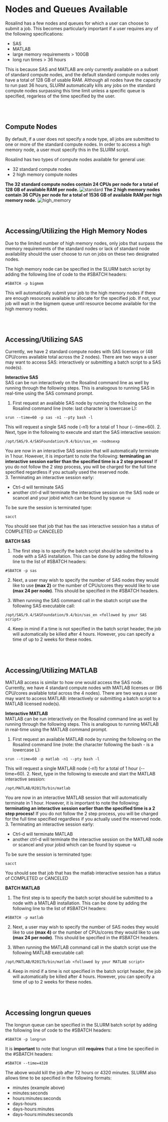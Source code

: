 # Nodes and Queues Available
Rosalind has a few nodes and queues for which a user can choose to submit a job.  This becomes particularly important if a user requires any of the following specifications:
  * SAS
  * MATLAB
  * large memory requirements > 100GB
  * long run times > 36 hours  

This is because SAS and MATLAB are only currently available on a subset of standard compute nodes, and the default standard compute nodes only have a total of 128 GB of usable RAM. Although all nodes have the capacity to run past 36 hours, SLURM automatically kills any jobs on the standard compute nodes surpassing this time limit unless a specific queue is specified, regarless of the time specified by the user.

<div class="paragraph"><p><br>
<br></p></div>

## Compute Nodes
By default, if a user does not specify a node type, all jobs are submitted to one or more of the standard compute nodes.  In order to access a high memory node, a user must specify this in the SLURM script.  

Rosalind has two types of compute nodes available for general use:
  *  32 standard compute nodes
  *  2 high memory compute nodes

**The 32 standard compute nodes contain 24 CPUs per node for a total of 128 GB of available RAM per node.**
![standard](https://github.com/tbrunetti/Rosalind_HPC/blob/develop/images/standard_compute.png)
**The 2 high memory nodes contain 36 CPUs per node for a total of 1536 GB of available RAM per high memory node.**
![high_memory](https://github.com/tbrunetti/Rosalind_HPC/blob/develop/images/high_memory_compute.png)

<div class="paragraph"><p><br>
<br></p></div>

## Accessing/Utilizing the High Memory Nodes
Due to the limited number of high memory nodes, only jobs that surpass the memory requirements of the standard nodes or lack of standard node availability should the user choose to run on jobs on these two designated nodes.

The high memory node can be specified in the SLURM batch script by adding the following line of code to the #SBATCH headers:  
```
#SBATCH -p bigmem
```

This will automatically submit your job to the high memory nodes if there are enough resources available to allocate for the specified job.  If not, your job will wait in the bigmem queue until resource become available for the high memory nodes.

<div class="paragraph"><p><br>
<br></p></div>

## Accessing/Utilizing SAS
Currently, we have 2 standard compute nodes with SAS licenses or (48 CPU/cores available total across the 2 nodes).  There are two ways a user may want to access SAS: interactively or submitting a batch script to a SAS node(s).  

__Interactive SAS__  
SAS can be run interactively on the Rosalind command line as well by running through the following steps.  This is analogous to running SAS in real-time using the SAS command prompt.  
1.  First request an available SAS node by running the following on the Rosalind command line (note: last character is lowercase L):
```
srun --time=60 -p sas -n1 --pty bash -l
```
This will request a single SAS node (-n1) for a total of 1 hour (--time=60).
2.  Next, type in the following to execute and start the SAS interactive session:
```
/opt/SAS/9.4/SASFoundation/9.4/bin/sas_en -nodmsexp
```
You are now in an interactive SAS session that will automatically terminate in 1 hour.  However, it is important to note the following:
__terminating an interactive session earlier than the specified time is a 2 step process!__  If you do not follow the 2 step process, you will be charged for the full time specified regardless if you actually used the reserved node.  
3.  Terminating an interactive session early:
  * Ctrl-d will terminate SAS
  * another ctrl-d will terminate the interactive session on the SAS node or scancel and your jobid which can be found by squeue -u <yourusername>  

To be sure the session is terminated type:
```
sacct
```
You should see that job that has the sas interactive session has a status of COMPLETED or CANCELED


__BATCH SAS__  
1.  The first step is to specify the batch script should be submitted to a node with a SAS installation.  This can be done by adding the following line to the list of #SBATCH headers:
```
#SBATCH -p sas
```
2.  Next, a user may wish to specify the number of SAS nodes they would like to use __(max 2)__ or the number of CPUs/cores they would like to use __(max 24 per node)__.  This should be specified in the #SBATCH headers.

3.  When running the SAS command call in the sbatch script use the following SAS executable call:
```
/opt/SAS/9.4/SASFoundation/9.4/bin/sas_en <followed by your SAS script>
```

4.  Keep in mind if a time is not specified in the batch script header, the job will automatically be killed after 4 hours.  However, you can specify a time of up to 2 weeks for these nodes.

<div class="paragraph"><p><br>
<br></p></div>

## Accessing/Utilizing MATLAB
MATLAB access is similar to how one would access the SAS node.  Currently, we have 4 standard compute nodes with MATLAB licenses or (96 CPU/cores available total across the 4 nodes).  There are two ways a user may want to access MATLAB: interactively or submitting a batch script to a MATLAB licensed node(s).  

__Interactive MATLAB__  
MATLAB can be run interactively on the Rosalind command line as well by running through the following steps.  This is analogous to running MATLAB in real-time using the MATLAB command prompt.  
1.  First request an available MATLAB node by running the following on the Rosalind command line (note: the character following the bash - is a lowercase L):
```
srun --time=60 -p matlab -n1 --pty bash -l
```
This will request a single MATLAB node (-n1) for a total of 1 hour (--time=60).
2.  Next, type in the following to execute and start the MATLAB interactive session:
``` 
/opt/MATLAB/R2017b/bin/matlab
```
You are now in an interactive MATLAB session that will automatically terminate in 1 hour.  However, it is important to note the following:
__terminating an interactive session earlier than the specified time is a 2 step process!__  If you do not follow the 2 step process, you will be charged for the full time specified regardless if you actually used the reserved node.  
3.  Terminating an interactive session early:
  * Ctrl-d will terminate MATLAB
  * another ctrl-d will terminate the interactive session on the MATLAB node or scancel and your jobid which can be found by squeue -u <yourusername>  

To be sure the session is terminated type:
```
sacct
```
You should see that job that has the matlab interactive session has a status of COMPLETED or CANCELED


__BATCH MATLAB__  
1.  The first step is to specify the batch script should be submitted to a node with a MATLAB installation.  This can be done by adding the following line to the list of #SBATCH headers:
```
#SBATCH -p matlab
```
2.  Next, a user may wish to specify the number of SAS nodes they would like to use __(max 4)__ or the number of CPUs/cores they would like to use __(max 24 per node)__.  This should be specified in the #SBATCH headers.

3.  When running the MATLAB command call in the sbatch script use the following MATLAB executable call:
```
/opt/MATLAB/R2017b/bin/matlab <followed by your MATLAB script>
```

4.  Keep in mind if a time is not specified in the batch script header, the job will automatically be killed after 4 hours.  However, you can specify a time of up to 2 weeks for these nodes.

<div class="paragraph"><p><br>
<br></p></div>


## Accessing longrun queues
The longrun queue can be specified in the SLURM batch script by adding the following line of code to the #SBATCH headers:
```
#SBATCH -p longrun
```
It is __important__ to note that longrun still __requires__ that a time be specified in the #SBATCH headers:
```
#SBATCH --time=4320
```
The above would kill the job after 72 hours or 4320 minutes. SLURM also allows time to be specified in the following formats:
  * minutes (example above)
  * minutes:seconds
  * hours:minutes:seconds
  * days-hours
  * days-hours:minutes
  * days-hours:minutes:seconds
